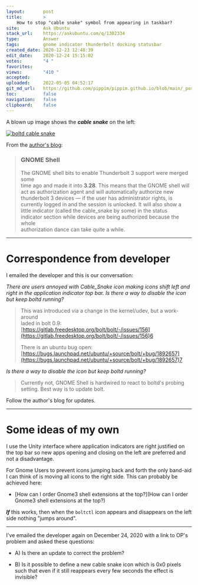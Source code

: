 ```yaml
---
layout:       post
title:        >
    How to stop "cable snake" symbol from appearing in taskbar?
site:         Ask Ubuntu
stack_url:    https://askubuntu.com/q/1302334
type:         Answer
tags:         gnome indicator thunderbolt docking statusbar
created_date: 2020-12-23 12:48:39
edit_date:    2020-12-24 15:15:02
votes:        "4 "
favorites:    
views:        "410 "
accepted:     
uploaded:     2022-05-05 04:52:17
git_md_url:   https://github.com/pippim/pippim.github.io/blob/main/_posts/2020/2020-12-23-How-to-stop-_cable-snake_-symbol-from-appearing-in-taskbar_.md
toc:          false
navigation:   false
clipboard:    false
---
```


A blown up image shows the ***cable snake*** on the left:

[![boltd cable snake][1]][1]

From the [author's blog][2]:

> ### GNOME Shell  
>   
> The GNOME shell bits to enable Thunderbolt 3 support were merged some  
> time ago and made it into **3.28**. This means that the GNOME shell will  
> act as authorization agent and will automatically authorize new  
> thunderbolt 3 devices — if the user has administrator rights, is  
> currently logged in and the session is unlocked. It will also show a  
> little indicator (called the cable_snake by some) in the status  
> indicator section while devices are being authorized because the whole  
> authorization dance can take quite a while.  


----------


# Correspondence from developer

I emailed the developer and this is our conversation:

*There are users annoyed with Cable_Snake icon making icons shift left and right in the application indicator top bar. Is there a way to disable the icon but keep boltd running?*

> This was introduced via a change in the kernel/udev, but a work-around  
> laded in bolt 0.9:  
> [https://gitlab.freedesktop.org/bolt/bolt/-/issues/156](https://gitlab.freedesktop.org/bolt/bolt/-/issues/156)6  
>   
> There is an ubuntu bug open:  
> [https://bugs.launchpad.net/ubuntu/+source/bolt/+bug/1892657](https://bugs.launchpad.net/ubuntu/+source/bolt/+bug/1892657)7  


*Is there a way to disable the icon but keep boltd running?*

> Currently not, GNOME Shell is hardwired to react to boltd's probing  
> setting. Best way is to update bolt.  

Follow the author's blog for updates.

----------


# Some ideas of my own

I use the Unity interface where application indicators are right justified on the top bar so new apps opening and closing on the left are preferred and not a disadvantage.

For Gnome Users to prevent icons jumping back and forth the only band-aid I can think of is moving all icons to the right side. This can probably be achieved here:

- [How can I order Gnome3 shell extensions at the top?](How can I order Gnome3 shell extensions at the top?)

***If*** this works, then when the `boltctl` icon appears and disappears on the left side nothing "jumps around".


----------

I've emailed the developer again on December 24, 2020 with a link to OP's problem and asked these questions:

- A) Is there an update to correct the problem?
- B) Is it possible to define a new cable snake icon which is 0x0 pixels such that even if it still reappears every few seconds the effect is invisible?


  [1]: https://i.stack.imgur.com/FLXQK.png
  [2]: https://christian.kellner.me/

